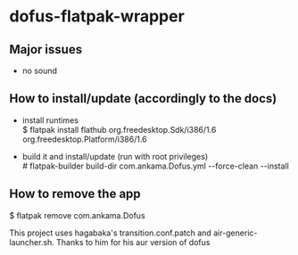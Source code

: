 # dofus-flatpak-wrapper  
## Major issues  
- no sound  

## How to install/update (accordingly to the docs)  
- install runtimes  
$ flatpak install flathub org.freedesktop.Sdk/i386/1.6 org.freedesktop.Platform/i386/1.6  
  
- build it and install/update (run with root privileges)  
\# flatpak-builder build-dir  com.ankama.Dofus.yml --force-clean --install   
  
## How to remove the app  
$ flatpak remove com.ankama.Dofus

This project uses hagabaka's transition.conf.patch and air-generic-launcher.sh.
Thanks to him for his aur version of dofus
